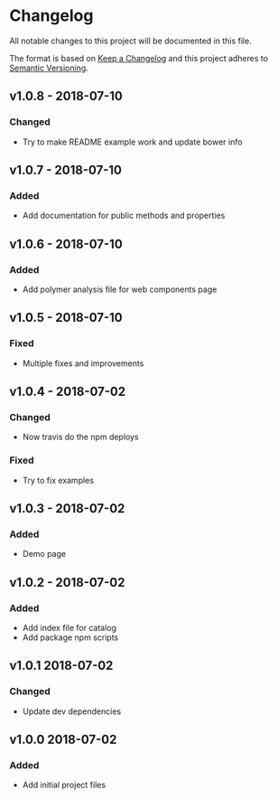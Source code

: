 # Changelog
All notable changes to this project will be documented in this file.

The format is based on [Keep a Changelog](http://keepachangelog.com/en/1.0.0/)
and this project adheres to [Semantic Versioning](http://semver.org/spec/v2.0.0.html).

<!--
## [UNRELEASED]
### Added
### Changed
### Deprecated
### Removed
### Fixed
### Security
-->


## v1.0.8 - 2018-07-10
### Changed
- Try to make README example work and update bower info




## v1.0.7 - 2018-07-10
### Added
- Add documentation for public methods and properties




## v1.0.6 - 2018-07-10
### Added
- Add polymer analysis file for web components page




## v1.0.5 - 2018-07-10
### Fixed
- Multiple fixes and improvements




## v1.0.4 - 2018-07-02
### Changed
- Now travis do the npm deploys
### Fixed
- Try to fix examples




## v1.0.3 - 2018-07-02
### Added
- Demo page




## v1.0.2 - 2018-07-02
### Added
- Add index file for catalog
- Add package npm scripts




## v1.0.1 2018-07-02
### Changed
- Update dev dependencies




## v1.0.0 2018-07-02
### Added
- Add initial project files

